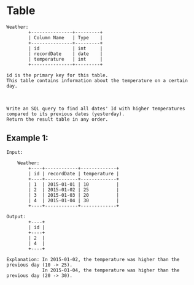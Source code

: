 # Table
    Weather:
            +---------------+---------+
            | Column Name   | Type    |
            +---------------+---------+
            | id            | int     |
            | recordDate    | date    |
            | temperature   | int     |
            +---------------+---------+

    id is the primary key for this table.
    This table contains information about the temperature on a certain day.

<br/>

    Write an SQL query to find all dates' Id with higher temperatures compared to its previous dates (yesterday).
    Return the result table in any order.

    

## Example 1:

    Input: 

        Weather:
            +----+------------+-------------+
            | id | recordDate | temperature |
            +----+------------+-------------+
            | 1  | 2015-01-01 | 10          |
            | 2  | 2015-01-02 | 25          |
            | 3  | 2015-01-03 | 20          |
            | 4  | 2015-01-04 | 30          |
            +----+------------+-------------+

    Output:
            +----+
            | id |
            +----+
            | 2  |
            | 4  |
            +----+

    Explanation: In 2015-01-02, the temperature was higher than the previous day (10 -> 25).
                 In 2015-01-04, the temperature was higher than the previous day (20 -> 30).